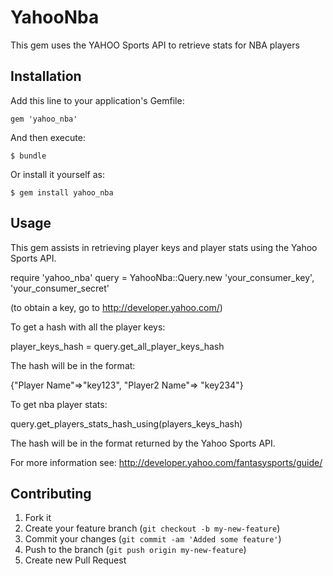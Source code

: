 # YahooNba

This gem uses the YAHOO Sports API to retrieve stats for NBA players

## Installation

Add this line to your application's Gemfile:

    gem 'yahoo_nba'

And then execute:

    $ bundle

Or install it yourself as:

    $ gem install yahoo_nba

## Usage

This gem assists in retrieving player keys and player stats using the Yahoo Sports API.

  require 'yahoo_nba'
  query = YahooNba::Query.new 'your_consumer_key', 'your_consumer_secret'

(to obtain a key, go to http://developer.yahoo.com/)

To get a hash with all the player keys:

  player_keys_hash = query.get_all_player_keys_hash

The hash will be in the format:

  {"Player Name"=>"key123", "Player2 Name"=> "key234"}

To get nba player stats:

  query.get_players_stats_hash_using(players_keys_hash)

The hash will be in the format returned by the Yahoo Sports API.  

For more information see:
http://developer.yahoo.com/fantasysports/guide/

## Contributing

1. Fork it
2. Create your feature branch (`git checkout -b my-new-feature`)
3. Commit your changes (`git commit -am 'Added some feature'`)
4. Push to the branch (`git push origin my-new-feature`)
5. Create new Pull Request
